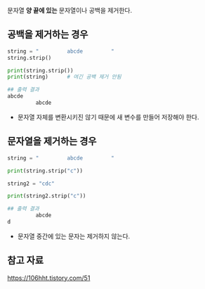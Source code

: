 문자열 **양 끝에 있는** 문자열이나 공백을 제거한다.

## 공백을 제거하는 경우

```python
string = "         abcde         "
string.strip()

print(string.strip())
print(string)      # 여긴 공백 제거 안됨

## 출력 결과
abcde
         abcde         
```

- 문자열 자체를 변환시키진 않기 때문에 새 변수를 만들어 저장해야 한다.

## 문자열을 제거하는 경우

```python
string = "         abcde         "

print(string.strip("c"))

string2 = "cdc"

print(string2.strip("c"))

## 출력 결과
         abcde         
d
```

- 문자열 중간에 있는 문자는 제거하지 않는다.

## 참고 자료

https://106hht.tistory.com/51